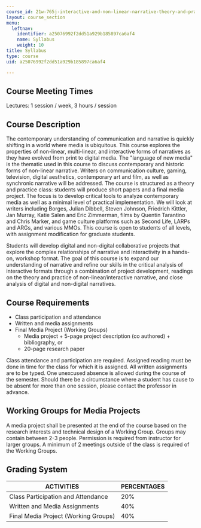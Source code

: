 ```yaml
---
course_id: 21w-765j-interactive-and-non-linear-narrative-theory-and-practice-spring-2006
layout: course_section
menu:
  leftnav:
    identifier: a25076992f2dd51a929b185897ca6af4
    name: Syllabus
    weight: 10
title: Syllabus
type: course
uid: a25076992f2dd51a929b185897ca6af4

---
```


Course Meeting Times
--------------------

Lectures: 1 session / week, 3 hours / session

Course Description
------------------

The contemporary understanding of communication and narrative is quickly shifting in a world where media is ubiquitous. This course explores the properties of non-linear, multi-linear, and interactive forms of narratives as they have evolved from print to digital media. The "language of new media" is the thematic used in this course to discuss contemporary and historic forms of non-linear narrative. Writers on communication culture, gaming, television, digital aesthetics, contemporary art and film, as well as synchronic narrative will be addressed. The course is structured as a theory and practice class: students will produce short papers and a final media project. The focus is to develop critical tools to analyze contemporary media as well as a minimal level of practical implementation. We will look at writers including Borges, Julian Dibbell, Steven Johnson, Friedrich Kittler, Jan Murray, Katie Salen and Eric Zimmerman, films by Quentin Tarantino and Chris Marker, and game culture platforms such as Second Life, LARPs and ARGs, and various MMOs. This course is open to students of all levels, with assignment modification for graduate students.

Students will develop digital and non-digital collaborative projects that explore the complex relationships of narrative and interactivity in a hands-on, workshop format. The goal of this course is to expand our understanding of narrative and refine our skills in the critical analysis of interactive formats through a combination of project development, readings on the theory and practice of non-linear/interactive narrative, and close analysis of digital and non-digital narratives.

Course Requirements
-------------------

*   Class participation and attendance
*   Written and media assignments
*   Final Media Project (Working Groups)
    *   Media project + 5-page project description (co authored) + bibliography, or
    *   20-page research paper

Class attendance and participation are required. Assigned reading must be done in time for the class for which it is assigned. All written assignments are to be typed. One unexcused absence is allowed during the course of the semester. Should there be a circumstance where a student has cause to be absent for more than one session, please contact the professor in advance.

Working Groups for Media Projects
---------------------------------

A media project shall be presented at the end of the course based on the research interests and technical design of a Working Group. Groups may contain between 2-3 people. Permission is required from instructor for larger groups. A minimum of 2 meetings outside of the class is required of the Working Groups.

Grading System
--------------

| ACTIVITIES | PERCENTAGES |
| --- | --- |
| Class Participation and Attendance | 20% |
| Written and Media Assignments | 40% |
| Final Media Project (Working Groups) | 40%